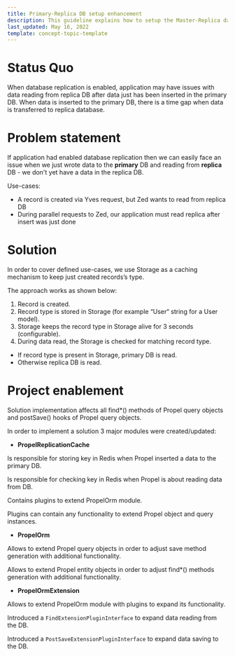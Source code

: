 ```yaml
---
title: Primary-Replica DB setup enhancement
description: This guideline explains how to setup the Master-Replica database connection.
last_updated: May 16, 2022
template: concept-topic-template
---
```


# Status Quo
When database replication is enabled, application may have issues with data reading from replica DB after data just has been inserted in the primary DB. When data is inserted to the primary DB, there is a time gap when data is transferred to replica database.

# Problem statement
If application had enabled database replication then we can easily face an issue when we just wrote data to the **primary** DB and reading from **replica** DB - we don't yet have a data in the replica DB.

Use-cases:
- A record is created via Yves request, but Zed wants to read from replica DB
- During parallel requests to Zed, our application must read replica after insert was just done

# Solution
In order to cover defined use-cases, we use Storage as a caching mechanism to keep  just created records’s type.

The approach works as shown below:
1. Record is created.
2. Record type is stored in Storage (for example “User“ string for a User model).
3. Storage keeps the record type in Storage alive for 3 seconds (configurable).
4. During data read, the Storage is checked for matching record type.
- If record type is present in Storage, primary DB is read.
- Otherwise replica DB is read.

# Project enablement
Solution implementation affects all find*() methods of Propel query objects and postSave() hooks of Propel query objects.

In order to implement a solution 3 major modules were created/updated:

- **PropelReplicationCache**

Is responsible for storing key in Redis when Propel inserted a data to the primary DB.

Is responsible for checking key in Redis when Propel is about reading data from DB.

Contains plugins to extend PropelOrm module.

Plugins can contain any functionality to extend Propel object and query instances.

- **PropelOrm**

Allows to extend Propel query objects in order to adjust save method generation with additional functionality.

Allows to extend Propel entity objects in order to adjust find*() methods generation with additional functionality.

- **PropelOrmExtension**

Allows to extend PropelOrm module with plugins to expand its functionality.

Introduced a `FindExtensionPluginInterface` to expand data reading from the DB.

Introduced a `PostSaveExtensionPluginInterface` to expand data saving to the DB.
